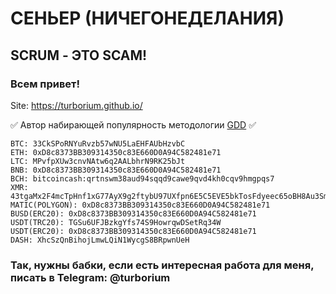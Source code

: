 # СЕНЬЕР (НИЧЕГОНЕДЕЛАНИЯ)  

## SCRUM - ЭТО SCAM!

### Всем привет!

Site: https://turborium.github.io/

✅ Автор набирающей популярность методологии [GDD](https://github.com/turborium/GDD) ✅

```
BTC: 33CkSPoRNYuRvzb57wNU5LaEHFAUbHzvbC
ETH: 0xD8c8373BB309314350c83E660D0A94C582481e71
LTC: MPvfpXUw3cnvNAtw6q2AALbhrN9RK25bJt
BNB: 0xD8c8373BB309314350c83E660D0A94C582481e71
BCH: bitcoincash:qrtnswm38aud94sqqd9cawe9qvd4kh0cqv9hmgpqs7
XMR: 43tgaMx2F4mcTpHnf1xG77AyX9g2ftybU97UXfpn6E5C5EVE5bkTosFdyeec65oBH8Au3SmSZdvBAFkh3uxdGh32HcJc28p
MATIC(POLYGON): 0xD8c8373BB309314350c83E660D0A94C582481e71
BUSD(ERC20): 0xD8c8373BB309314350c83E660D0A94C582481e71
USDT(TRC20): TGSu6UFJBzkgYfs74S9HowrqwDSetRq34W
USDT(ERC20): 0xD8c8373BB309314350c83E660D0A94C582481e71
DASH: XhcSzQnBihojLmwLQiN1WycgS8BRpwnUeH
```

### Так, нужны бабки, если есть интересная работа для меня, писать в Telegram: @turborium
 
